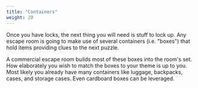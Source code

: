 ```yaml
---
title: "Containers"
weight: 20
---
```


Once you have locks, the next thing you will need is stuff to lock up. Any
escape room is going to make use of several containers (i.e. "boxes") that
hold items providing clues to the next puzzle.

A commercial escape room builds most of these boxes into the room's set.
How elaborately you wish to match the boxes to your theme is up to you.
Most likely you already have many containers like luggage, backpacks,
cases, and storage cases. Even cardboard boxes can be leveraged.
